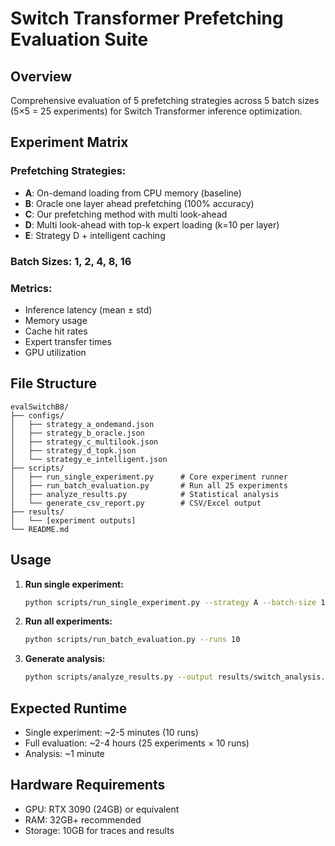 # Switch Transformer Prefetching Evaluation Suite

## Overview

Comprehensive evaluation of 5 prefetching strategies across 5 batch sizes (5×5 = 25 experiments) for Switch Transformer inference optimization.

## Experiment Matrix

### **Prefetching Strategies:**
- **A**: On-demand loading from CPU memory (baseline)
- **B**: Oracle one layer ahead prefetching (100% accuracy) 
- **C**: Our prefetching method with multi look-ahead
- **D**: Multi look-ahead with top-k expert loading (k=10 per layer)
- **E**: Strategy D + intelligent caching

### **Batch Sizes:** 1, 2, 4, 8, 16

### **Metrics:**
- Inference latency (mean ± std)
- Memory usage
- Cache hit rates
- Expert transfer times
- GPU utilization

## File Structure

```
evalSwitchB8/
├── configs/
│   ├── strategy_a_ondemand.json
│   ├── strategy_b_oracle.json
│   ├── strategy_c_multilook.json
│   ├── strategy_d_topk.json
│   └── strategy_e_intelligent.json
├── scripts/
│   ├── run_single_experiment.py      # Core experiment runner
│   ├── run_batch_evaluation.py       # Run all 25 experiments
│   ├── analyze_results.py            # Statistical analysis
│   └── generate_csv_report.py        # CSV/Excel output
├── results/
│   └── [experiment outputs]
└── README.md
```

## Usage

1. **Run single experiment:**
   ```bash
   python scripts/run_single_experiment.py --strategy A --batch-size 1 --runs 10
   ```

2. **Run all experiments:**
   ```bash
   python scripts/run_batch_evaluation.py --runs 10
   ```

3. **Generate analysis:**
   ```bash
   python scripts/analyze_results.py --output results/switch_analysis.csv
   ```

## Expected Runtime

- Single experiment: ~2-5 minutes (10 runs)
- Full evaluation: ~2-4 hours (25 experiments × 10 runs)
- Analysis: ~1 minute

## Hardware Requirements

- GPU: RTX 3090 (24GB) or equivalent
- RAM: 32GB+ recommended
- Storage: 10GB for traces and results